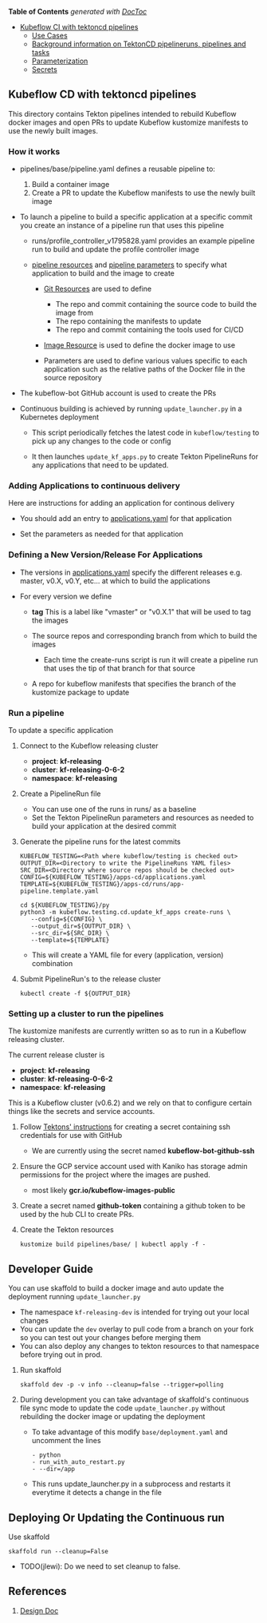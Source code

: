 <!-- START doctoc generated TOC please keep comment here to allow auto update -->
<!-- DON'T EDIT THIS SECTION, INSTEAD RE-RUN doctoc TO UPDATE -->
**Table of Contents**  *generated with [DocToc](https://github.com/thlorenz/doctoc)*

- [Kubeflow CI with tektoncd pipelines](#kubeflow-ci-with-tektoncd-pipelines)
  - [Use Cases](#use-cases)
  - [Background information on TektonCD pipelineruns, pipelines and tasks](#background-information-on-tektoncd-pipelineruns-pipelines-and-tasks)
  - [Parameterization](#parameterization)
  - [Secrets](#secrets)

<!-- END doctoc generated TOC please keep comment here to allow auto update -->

## Kubeflow CD with tektoncd pipelines

This directory contains Tekton pipelines intended to rebuild Kubeflow docker images 
and open PRs to update Kubeflow kustomize manifests to use the newly built images.

### How it works

* pipelines/base/pipeline.yaml defines a reusable pipeline to:

  1. Build a container image
  1. Create a PR to update the Kubeflow manifests to use the newly built image

* To launch a pipeline to build a specific application at a specific commit you create an instance of a pipeline run
  that uses this pipeline

  * runs/profile_controller_v1795828.yaml provides an example pipeline run to build and update the profile controller image

  * [pipeline resources](https://github.com/tektoncd/pipeline/blob/master/docs/resources.md) and [pipeline parameters](https://github.com/tektoncd/pipeline/blob/master/docs/pipelines.md#parameters) to specify what application to build and the image to create

    * [Git Resources](https://github.com/tektoncd/pipeline/blob/master/docs/resources.md#git-resource) are used to define

      * The repo and commit containing the source code to build the image from
      * The repo containing the manifests to update
      * The repo and commit containing the tools used for CI/CD

    * [Image Resource](https://github.com/tektoncd/pipeline/blob/master/docs/resources.md#image-resource) is used to define
      the docker image to use

    * Parameters are used to define various values specific to each application such as the relative paths of the Docker file
      in the source repository

 * The kubeflow-bot GitHub account is used to create the PRs

 * Continuous building is achieved by running `update_launcher.py` in a Kubernetes deployment

   * This script periodically fetches the latest code in `kubeflow/testing` to pick up any changes
     to the code or config

   * It then launches `update_kf_apps.py` to create Tekton PipelineRuns for any applications that
     need to be updated.

### Adding Applications to continuous delivery

Here are instructions for adding an application for continous delivery

* You should add an entry to [applications.yaml](applications.yaml) for that application

* Set the parameters as needed for that application

### Defining a New Version/Release For Applications

* The versions in [applications.yaml](applications.yaml) specify the different
  releases e.g. master, v0.X, v0.Y, etc... at which to build the applications

* For every version we define

  * **tag** This is a label like "vmaster" or "v0.X.1" that will be used to tag the images
  * The source repos and corresponding branch from which to build the images

    * Each time the create-runs script is run it will create a pipeline run that uses the tip
      of that branch for that source

  * A repo for kubeflow manifests that specifies the branch of the kustomize package to update


### Run a pipeline 

To update a specific application

1. Connect to the Kubeflow releasing cluster

   * **project**: **kf-releasing**
   * **cluster**: **kf-releasing-0-6-2**
   * **namespace**: **kf-releasing**

1. Create a PipelineRun file

   * You can use one of the runs in runs/ as a baseline
   * Set the Tekton PipelineRun parameters and resources as needed to build your
     application at the desired commit 

1. Generate the pipeline runs for the latest commits
    
   ```
   KUBEFLOW_TESTING=<Path where kubeflow/testing is checked out>
   OUTPUT_DIR=<Directory to write the PipelineRuns YAML files>
   SRC_DIR=<Directory where source repos should be checked out>
   CONFIG=${KUBEFLOW_TESTING}/apps-cd/applications.yaml
   TEMPLATE=${KUBEFLOW_TESTING}/apps-cd/runs/app-pipeline.template.yaml 

   cd ${KUBEFLOW_TESTING}/py
   python3 -m kubeflow.testing.cd.update_kf_apps create-runs \
      --config=${CONFIG} \
      --output_dir=${OUTPUT_DIR} \
      --src_dir=${SRC_DIR} \ 
      --template=${TEMPLATE}

   ```

   * This will create a YAML file for every (application, version) combination

1. Submit PipelineRun's to the release cluster

   ```
   kubectl create -f ${OUTPUT_DIR}
   ```

### Setting up a cluster to run the pipelines

The kustomize manifests are currently written so as to run in a Kubeflow releasing cluster.

The current release cluster is

* **project**: **kf-releasing**
* **cluster**: **kf-releasing-0-6-2**
* **namespace**: **kf-releasing**

This is a Kubeflow cluster (v0.6.2) and we rely on that to configure certain things like the secrets and service accounts.

1. Follow [Tektons' instructions](https://github.com/tektoncd/pipeline/blob/master/docs/auth.md#ssh-authentication-git) for
   creating a secret containing ssh credentials for use with GitHub

   * We are currently using the secret named **kubeflow-bot-github-ssh**


1. Ensure the GCP service account used with Kaniko has storage admin permissions for the project
   where the images are pushed.

   * most likely **gcr.io/kubeflow-images-public**

1. Create a secret named **github-token** containing a github token to be used by the hub CLI to create PRs.

1. Create the Tekton resources

   ```
   kustomize build pipelines/base/ | kubectl apply -f -
   ```

## Developer Guide

You can use skaffold to build a docker image and auto update the deployment running `update_launcher.py`

* The namespace `kf-releasing-dev` is intended for trying out your local changes
* You can update the `dev` overlay to pull code from a branch on your fork so you can
  test out your changes before merging them
* You can also deploy any changes to tekton resources to that namespace before trying out
  in prod. 

1. Run skaffold

   ```
   skaffold dev -p -v info --cleanup=false --trigger=polling
   ```

1. During development you can take advantage of skaffold's continuous file sync mode to update
   the code `update_launcher.py` without rebuilding the docker image or updating the deployment

   * To take advantage of this modify `base/deployment.yaml` and uncomment the lines

     ```
     - python
     - run_with_auto_restart.py
     - --dir=/app
     ```

   * This runs update_launcher.py in a subprocess and restarts it everytime it detects a change in the file

## Deploying Or Updating the Continuous run

Use skaffold 

```
skaffold run --cleanup=False
```

* TODO(jlewi): Do we need to set cleanup to false.

## References

1. [Design Doc](https://docs.google.com/document/d/1AwYVznJ0F5ZwVrClATff2wXUKE-OnygIlwY1NRTv-2I/edit#heading=h.9g4gb5dvlquq)